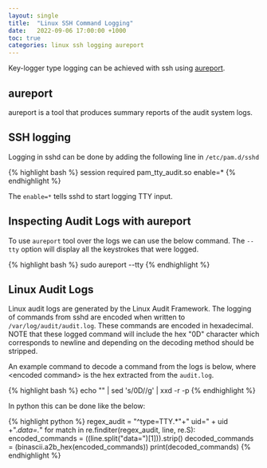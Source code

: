 ```yaml
---
layout: single
title:  "Linux SSH Command Logging"
date:   2022-09-06 17:00:00 +1000
toc: true
categories: linux ssh logging aureport
---
```


Key-logger type logging can be achieved with ssh using [aureport][aureport-man-page].

## aureport

aureport is a tool that produces summary reports of the audit system logs.

## SSH logging

Logging in sshd can be done by adding the following line in `/etc/pam.d/sshd`

{% highlight bash %}
session required pam_tty_audit.so enable=*
{% endhighlight %}

The `enable=*` tells sshd to start logging TTY input.

## Inspecting Audit Logs with aureport

To use `aureport` tool over the logs we can use the below command.  The `--tty` option will display all the keystrokes that were logged.

{% highlight bash %}
sudo aureport --tty
{% endhighlight %}

## Linux Audit Logs

Linux audit logs are generated by the Linux Audit Framework.  The logging of commands from sshd are encoded when written to `/var/log/audit/audit.log`.  These commands are encoded in hexadecimal.  NOTE that these logged command will include the hex "0D" character which corresponds to newline and depending on the decoding method should be stripped.

An example command to decode a command from the logs is below, where \<encoded command\> is the hex extracted from the `audit.log`.

{% highlight bash %}
echo "<encoded command>" | sed 's/0D//g' | xxd -r -p
{% endhighlight %}

In python this can be done like the below:

{% highlight python %}
regex_audit = "^type=TTY.*"+" uid=" + uid +".*data=.*"
for match in re.finditer(regex_audit, line, re.S):   
   encoded_commands = ((line.split("data=")[1])).strip()
   decoded_commands = (binascii.a2b_hex(encoded_commands))
   print(decoded_commands)
{% endhighlight %}

[aureport-man-page]: https://man7.org/linux/man-pages/man8/aureport.8.html